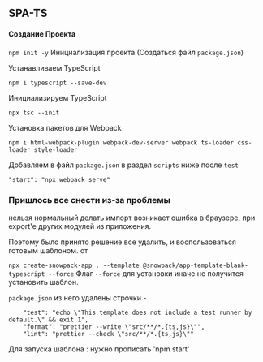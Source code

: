 ## SPA-TS

#### Создание Проекта 
`npm init -y` Инициализация проекта (Создаться файл `package.json`)

Устанавливаем TypeScript

`npm i typescript --save-dev`

Инициализируем TypeScript

`npx tsc --init`

Установка пакетов для Webpack

`npm i html-webpack-plugin webpack-dev-server webpack ts-loader css-loader style-loader`

Добавляем в файл `package.json` в раздел `scripts` ниже после `test`

`"start": "npx webpack serve"`

### Пришлось все снести из-за проблемы

нельзя нормальный делать импорт возникает ошибка в браузере, при export'е других модулей из приложения. 

Поэтому было принято решение все удалить, и воспользоваться готовым шаблоном. от 

`npx create-snowpack-app . --template @snowpack/app-template-blank-typescript --force` Флаг `--force` для установки иначе не получится установить шаблон.

`package.json` из него удалены строчки -

```
    "test": "echo \"This template does not include a test runner by default.\" && exit 1",
    "format": "prettier --write \"src/**/*.{ts,js}\"",
    "lint": "prettier --check \"src/**/*.{ts,js}\""
```

Для запуска шаблона : нужно прописать 'npm start'